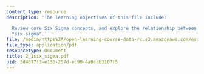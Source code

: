 ```yaml
---
content_type: resource
description: 'The learning objectives of this file include:

  Review core Six Sigma concepts, and explore the relationship between "lean" and
  "six sigma".'
file: /media/https%3A/open-learning-course-data-rc.s3.amazonaws.com/esd-60-lean-six-sigma-processes-summer-2004/3d4677f3e130257dec904a0cab3107f5_2_1six_sigma.pdf
file_type: application/pdf
resourcetype: Document
title: 2_1six_sigma.pdf
uid: 3d4677f3-e130-257d-ec90-4a0cab3107f5
---
```

